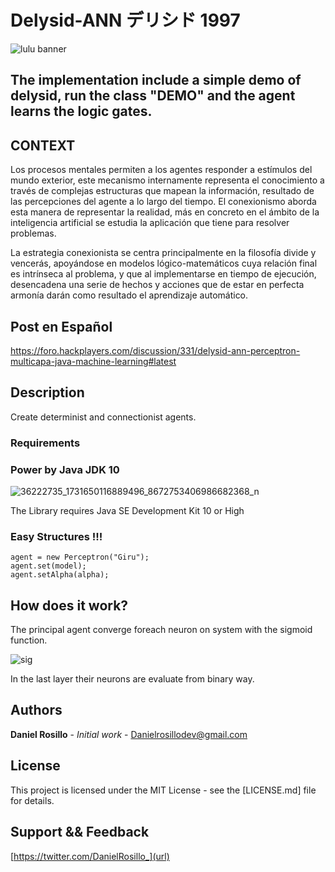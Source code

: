 # Delysid-ANN デリシド 1997

![lulu banner](https://user-images.githubusercontent.com/23446483/49631775-ecfb7000-f9b8-11e8-9ae3-cdd6168bfe30.jpeg)

## The implementation include a simple demo of delysid, run the class "DEMO" and the agent learns the logic gates.

## CONTEXT

Los procesos mentales permiten a los agentes responder a estímulos del mundo exterior, este mecanismo internamente representa el conocimiento a través de complejas estructuras que mapean la información, resultado de las percepciones del agente a lo largo del tiempo. El conexionismo aborda esta manera de representar la realidad, más en concreto en el ámbito de la inteligencia artificial se estudia la aplicación que tiene para resolver problemas.

La estrategia conexionista se centra principalmente en la filosofía divide y vencerás, apoyándose en modelos lógico-matemáticos cuya relación final es intrínseca al problema, y que al implementarse en tiempo de ejecución, desencadena una serie de hechos y acciones que de estar en perfecta armonía darán como resultado el aprendizaje automático.


## Post en Español
https://foro.hackplayers.com/discussion/331/delysid-ann-perceptron-multicapa-java-machine-learning#latest

## Description

Create determinist and connectionist agents.

### Requirements

### Power by Java JDK 10
![36222735_1731650116889496_8672753406986682368_n](https://user-images.githubusercontent.com/23446483/41886236-26f7ba94-78c1-11e8-963a-cae5eccb6394.jpg)

The Library requires Java SE Development Kit 10 or High

### Easy Structures !!!

```
agent = new Perceptron("Giru");
agent.set(model);
agent.setAlpha(alpha);

```

## How does it work?

The principal agent converge foreach neuron on system with the sigmoid function.

![sig](https://user-images.githubusercontent.com/23446483/47272529-b4105480-d54c-11e8-9b18-bb9841a396d1.png)


In the last layer their neurons are evaluate from binary way.
	
## Authors

 **Daniel Rosillo** - *Initial work* -
 Danielrosillodev@gmail.com

## License

This project is licensed under the MIT License - see the [LICENSE.md] file for details.

## Support && Feedback
[https://twitter.com/DanielRosillo_](url)
